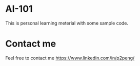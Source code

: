 # AI-101

This is personal learning meterial with some sample code. 

# Contact me

Feel free to contact me https://www.linkedin.com/in/p2peng/
